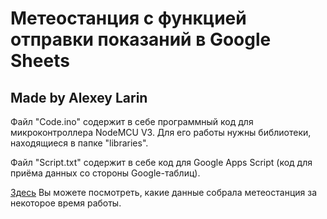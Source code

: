 # Метеостанция с функцией отправки показаний в Google Sheets
## Made by Alexey Larin

Файл "Code.ino" содержит в себе программный код для микроконтроллера NodeMCU V3. Для его работы нужны библиотеки, находящиеся в папке "libraries".

Файл "Script.txt" содержит в себе код для Google Apps Script (код для приёма данных со стороны Google-таблиц).

[Здесь](https://docs.google.com/spreadsheets/d/1_CCku2lYTrfxKpQ-5Ogjy4x4Jrg9703vpECnjp76c1w/edit?usp=sharing) Вы можете посмотреть, какие данные собрала метеостанция за некоторое время работы.
